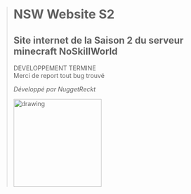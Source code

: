 > # NSW Website S2
>
>## Site internet de la Saison 2 du serveur minecraft NoSkillWorld
>
>DEVELOPPEMENT TERMINE<br>
> Merci de report tout bug trouvé<br>
>
>
>*Développé par NuggetReckt*
>
><img src="https://play.noskillworld.fr/static/img/favicon.png" alt="drawing" width="200"/>
